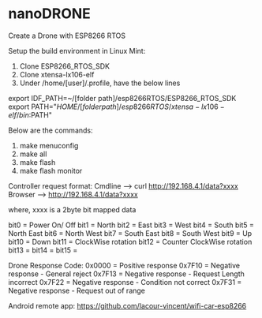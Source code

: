 # nanoDRONE
Create a Drone with ESP8266 RTOS

Setup the build environment in Linux Mint:
1. Clone ESP8266_RTOS_SDK
2. Clone xtensa-lx106-elf
3. Under /home/[user]/.profile, have the below lines

export IDF_PATH=~/[folder path]/esp8266RTOS/ESP8266_RTOS_SDK
export PATH="$HOME/[folder path]/esp8266RTOS/xtensa-lx106-elf/bin:$PATH"

Below are the commands:
1. make menuconfig
2. make all
3. make flash
4. make flash monitor

Controller request format:
Cmdline --> curl http://192.168.4.1/data?xxxx
Browser --> http://192.168.4.1/data?xxxx

where,
xxxx is a 2byte bit mapped data

bit0 = Power On/ Off
bit1 = North
bit2 = East
bit3 = West
bit4 = South
bit5 = North East
bit6 = North West
bit7 = South East
bit8 = South West
bit9 = Up
bit10 = Down
bit11 = ClockWise rotation
bit12 = Counter ClockWise rotation
bit13 = <reserved>
bit14 = <reserved>
bit15 = <reserved>

Drone Response Code:
0x0000 = Positive response
0x7F10 = Negative response - General reject
0x7F13 = Negative response - Request Length incorrect
0x7F22 = Negative response - Condition not correct
0x7F31 = Negative response - Request out of range

Android remote app:
https://github.com/lacour-vincent/wifi-car-esp8266

